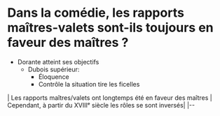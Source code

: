 
# Dans la comédie, les rapports maîtres-valets sont-ils toujours en faveur des maîtres ?

* Dorante atteint ses objectifs
	* Dubois supérieur:
		- Éloquence
		- Contrôle la situation tire les ficelles

| Les rapports maîtres/valets ont longtemps été en faveur des maîtres | Cependant, à partir du XVIIIᵉ siècle les rôles se sont inversés|
|--
<!--stackedit_data:
eyJoaXN0b3J5IjpbLTIxNzY1ODUzOSw1MzgxMTIyNDIsLTY3Mz
g0NDAzMF19
-->